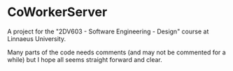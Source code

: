 # CoWorkerServer
A project for the "2DV603 - Software Engineering - Design" course at Linnaeus University.

Many parts of the code needs comments (and may not be commented for a while) but I hope all seems straight forward and clear.
